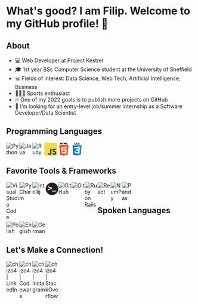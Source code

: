 # What's good? I am Filip. Welcome to my GitHub profile! 🚀

## About
- 💻 Web Developer at Project Kestrel
- 🎓 1st year BSc Computer Science student at the University of Sheffield
- 📊 Fields of interest: Data Science, Web Tech, Artificial Intelligence, Business
- 🏊🏼‍♂️ Sports enthusiast
- 🔥 One of my 2022 goals is to publish more projects on GitHub
- 🤝 I’m looking for an entry-level job/summer internship as a Software Developer/Data Scientist

## Programming Languages
[<img align="left" alt="Python" width="35px" src="https://cdn.picpng.com/logo/language-logo-python-44976.png" />][python]
[<img align="left" alt="Java" width="35px" src="https://cdn4.iconfinder.com/data/icons/logos-and-brands/512/181_Java_logo_logos-512.png" />][java]
[<img align="left" alt="Ruby" width="32px" src="https://upload.wikimedia.org/wikipedia/commons/thumb/7/73/Ruby_logo.svg/1200px-Ruby_logo.svg.png" />][ruby]
[<img align="left" alt="JavaScript" width="35px" src="https://raw.githubusercontent.com/github/explore/80688e429a7d4ef2fca1e82350fe8e3517d3494d/topics/javascript/javascript.png" />][javascript]
[<img align="left" alt="HTML5" width="35px" src="https://raw.githubusercontent.com/github/explore/80688e429a7d4ef2fca1e82350fe8e3517d3494d/topics/html/html.png" />][html]
[<img align="left" alt="CSS3" width="35px" src="https://raw.githubusercontent.com/github/explore/80688e429a7d4ef2fca1e82350fe8e3517d3494d/topics/css/css.png" />][css]

<br/>
<br/>

## Favorite Tools & Frameworks
[<img align="left" alt="Visual Studio Code" width="35px" src="https://upload.wikimedia.org/wikipedia/commons/thumb/9/9a/Visual_Studio_Code_1.35_icon.svg/2048px-Visual_Studio_Code_1.35_icon.svg.png" />][vs]
[<img align="left" alt="PyCharm" width="35px" src="https://upload.wikimedia.org/wikipedia/commons/thumb/1/1d/PyCharm_Icon.svg/1200px-PyCharm_Icon.svg.png" />][pycharm]
[<img align="left" alt="intellij" width="35px" src="https://upload.wikimedia.org/wikipedia/commons/thumb/9/9c/IntelliJ_IDEA_Icon.svg/2048px-IntelliJ_IDEA_Icon.svg.png" />][intellij]
[<img align="left" alt="Terminal" width="35px" src="https://raw.githubusercontent.com/github/explore/80688e429a7d4ef2fca1e82350fe8e3517d3494d/topics/terminal/terminal.png" />][terminal]
[<img align="left" alt="GitHub" width="35px" src="https://github.githubassets.com/images/modules/logos_page/Octocat.png" />][github]
[<img align="left" alt="Git" width="35px" src="https://git-scm.com/images/logos/downloads/Git-Icon-1788C.png" />][git]
[<img align="left" alt="Ruby on Rails" width="35px" src="https://www.spaceo.ca/wp-content/uploads/2020/12/startup_log.svg" />][ruby_on_rails]
[<img align="left" alt="React" width="35px" src="https://upload.wikimedia.org/wikipedia/commons/thumb/a/a7/React-icon.svg/2300px-React-icon.svg.png" />][react]
[<img align="left" alt="NumPy" width="30px" src="https://cdn.worldvectorlogo.com/logos/numpy.svg" />][numpy]
[<img align="left" alt="Pandas" width="30px" src="https://upload.wikimedia.org/wikipedia/commons/thumb/2/22/Pandas_mark.svg/1200px-Pandas_mark.svg.png" />][pandas]

<br/>
<br/>

## Spoken Languages
<img align="left" alt="Polish" width="35px" src="https://cdn-icons-png.flaticon.com/512/197/197529.png" />
<img align="left" alt="English" width="35px" src="https://cdn-icons-png.flaticon.com/512/197/197374.png" />
<img align="left" alt="German" width="35px" src="https://cdn-icons-png.flaticon.com/512/197/197571.png" />

<br/>
<br/>

## Let's Make a Connection!
[<img align="left" alt="chizo4 | LinkedIn" width="35px" src="https://cdn-icons-png.flaticon.com/512/174/174857.png" />][linkedin]
[<img align="left" alt="chizo4 | Codewars" width="35px" src="https://docs.codewars.com/logo.svg" />][codewars]
[<img align="left" alt="chizo4 | Instagram" width="35px" src="https://upload.wikimedia.org/wikipedia/commons/thumb/9/96/Instagram.svg/1200px-Instagram.svg.png" />][instagram]
[<img align="left" alt="chizo4 | StackOverflow" width="35px" src="https://upload.wikimedia.org/wikipedia/commons/thumb/e/ef/Stack_Overflow_icon.svg/768px-Stack_Overflow_icon.svg.png" />][stackoverflow]

<!--LINKS-->
[python]: https://www.python.org/about/
[ruby]: https://www.ruby-lang.org/en/about/
[java]: https://www.java.com/en/download/help/whatis_java.html
[javascript]: https://developer.mozilla.org/en-US/docs/Web/JavaScript
[html]: https://developer.mozilla.org/en-US/docs/Web/HTML
[css]: https://developer.mozilla.org/en-US/docs/Web/CSS

[vs]: https://code.visualstudio.com/docs/editor/whyvscode
[pycharm]: https://www.jetbrains.com/help/pycharm/quick-start-guide.html
[intellij]: https://www.jetbrains.com/help/idea/discover-intellij-idea.html
[terminal]: https://www.linuxjournal.com/content/linux-command-line-interface-introduction-guide
[git]: https://git-scm.com/about
[github]: https://github.com/about
[ruby_on_rails]: https://rubyonrails.org/
[react]: https://reactjs.org/
[numpy]: https://numpy.org/devdocs/user/whatisnumpy.html
[pandas]: https://pandas.pydata.org/

[linkedin]: https://www.linkedin.com/in/filip-cierkosz-38758322a
[instagram]: https://www.instagram.com/__chizo__/
[stackoverflow]: https://stackoverflow.com/users/16192228/chizo4
[codewars]: https://www.codewars.com/users/chizo4
